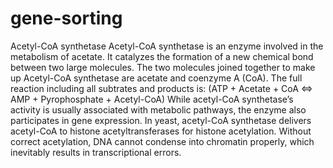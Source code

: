 # gene-sorting

Acetyl-CoA synthetase
Acetyl-CoA synthetase is an enzyme involved in the metabolism of acetate. It catalyzes the formation of a new chemical bond between two large molecules. The two molecules joined together to make up Acetyl-CoA synthetase are acetate and coenzyme A (CoA). The full reaction including all subtrates and products is:
		(ATP + Acetate + CoA <=> AMP + Pyrophosphate + Acetyl-CoA)
While acetyl-CoA synthetase’s activity is usually associated with metabolic pathways, the enzyme also participates in gene expression. In yeast, acetyl-CoA synthetase delivers acetyl-CoA to histone acetyltransferases for histone acetylation. Without correct acetylation, DNA cannot condense into chromatin properly, which inevitably results in transcriptional errors.
